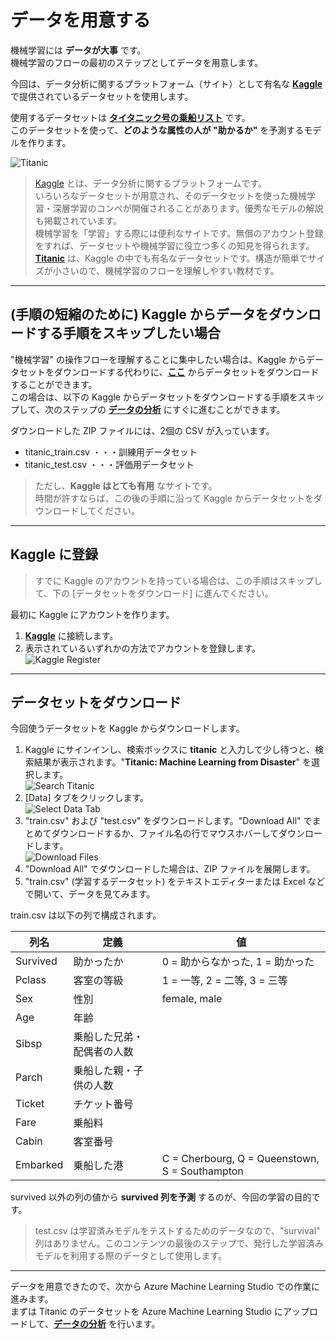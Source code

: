 # データを用意する

機械学習には **データが大事** です。  
機械学習のフローの最初のステップとしてデータを用意します。  

今回は、データ分析に関するプラットフォーム（サイト）として有名な [**Kaggle**](https://www.kaggle.com/) で提供されているデータセットを使用します。

使用するデータセットは [**タイタニック号の乗船リスト**](https://www.kaggle.com/c/titanic) です。  
このデータセットを使って、**どのような属性の人が "助かるか"** を予測するモデルを作ります。

![Titanic](./images/01/kaggle_titanic.jpg)

> [Kaggle](https://www.kaggle.com/) とは、データ分析に関するプラットフォームです。  
> いろいろなデータセットが用意され、そのデータセットを使った機械学習・深層学習のコンペが開催されることがあります。優秀なモデルの解説も掲載されています。  
> 機械学習を「学習」する際には便利なサイトです。無償のアカウント登録をすれば、データセットや機械学習に役立つ多くの知見を得られます。  
> [**Titanic**](https://www.kaggle.com/c/titanic) は、Kaggle の中でも有名なデータセットです。構造が簡単でサイズが小さいので、機械学習のフローを理解しやすい教材です。

---

## (手順の短縮のために) Kaggle からデータをダウンロードする手順をスキップしたい場合

"機械学習" の操作フローを理解することに集中したい場合は、Kaggle からデータセットをダウンロードする代わりに、[**ここ**](./dataset/titanic_dataset.zip) からデータセットをダウンロードすることができます。  
この場合は、以下の Kaggle からデータセットをダウンロードする手順をスキップして、次のステップの [**データの分析**](./02_dataanalyze.md) にすぐに進むことができます。

ダウンロードした ZIP ファイルには、2個の CSV が入っています。

- titanic_train.csv ・・・訓練用データセット
- titanic_test.csv ・・・評価用データセット

> ただし、**Kaggle はとても有用** なサイトです。  
> 時間が許すならば、この後の手順に沿って Kaggle からデータセットをダウンロードしてください。

---

## Kaggle に登録

> すでに Kaggle のアカウントを持っている場合は、この手順はスキップして、下の [データセットをダウンロード] に進んでください。

最初に Kaggle にアカウントを作ります。

1. [**Kaggle**](https://www.kaggle.com/) に接続します。
2. 表示されているいずれかの方法でアカウントを登録します。  
![Kaggle Register](./images/01/kaggle_register.jpg)  

---

## データセットをダウンロード

今回使うデータセットを Kaggle からダウンロードします。

1. Kaggle にサインインし、検索ボックスに **titanic** と入力して少し待つと、検索結果が表示されます。"**Titanic: Machine Learning from Disaster**" を選択します。  
![Search Titanic](./images/01/kaggle_search_titanic.jpg)
2. [Data] タブをクリックします。  
![Select Data Tab](./images/01/select_data_tab.jpg)
3. "train.csv" および "test.csv" をダウンロードします。"Download All" でまとめてダウンロードするか、ファイル名の行でマウスホバーしてダウンロードします。  
![Download Files](./images/01/kaggle_data_download.jpg)
4. "Download All" でダウンロードした場合は、ZIP ファイルを展開します。
5. "train.csv" (学習するデータセット) をテキストエディターまたは Excel などで開いて、データを見てみます。

train.csv は以下の列で構成されます。  

|列名|定義|値|
|---|---|---|
|Survived|助かったか|0 = 助からなかった, 1 = 助かった|
|Pclass|客室の等級|1 = 一等, 2 = 二等, 3 = 三等|
|Sex|性別|female, male|
|Age|年齢| |
|Sibsp|乗船した兄弟・配偶者の人数| |
|Parch|乗船した親・子供の人数| |
|Ticket|チケット番号| |
|Fare|乗船料| |
|Cabin|客室番号| |
|Embarked|乗船した港|C = Cherbourg, Q = Queenstown, S = Southampton|

survived 以外の列の値から **survived 列を予測** するのが、今回の学習の目的です。  

> test.csv は学習済みモデルをテストするためのデータなので、"survival" 列はありません。このコンテンツの最後のステップで、発行した学習済みモデルを利用する際のデータとして使用します。

---

データを用意できたので、次から Azure Machine Learning Studio での作業に進みます。  
まずは Titanic のデータセットを Azure Machine Learning Studio にアップロードして、[**データの分析**](./02_dataanalyze.md) を行います。
